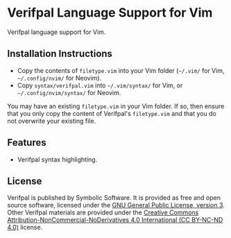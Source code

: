 <!---
# SPDX-FileCopyrightText: © 2019-2022 Nadim Kobeissi <nadim@symbolic.software>
# SPDX-License-Identifier: CC-BY-SA-4.0
-->

# Verifpal Language Support for Vim

Verifpal language support for Vim.

## Installation Instructions

- Copy the contents of `filetype.vim` into your Vim folder (`~/.vim/` for Vim, `~/.config/nvim/` for Neovim).
- Copy `syntax/verifpal.vim` into `~/.vim/syntax/` for Vim, or `~/.config/nvim/syntax/` for Neovim.

You may have an existing `filetype.vim` in your Vim folder. If so, then ensure that you only copy the content of Verifpal's `filetype.vim` and that you do not overwrite your existing file.

## Features

- Verifpal syntax highlighting.

## License
Verifpal is published by Symbolic Software. It is provided as free and open source software, licensed under the [GNU General Public License, version 3](https://www.gnu.org/licenses/gpl-3.0.en.html). Other Verifpal materials are provided under the [Creative Commons Attribution-NonCommercial-NoDerivatives 4.0 International (CC BY-NC-ND 4.0)](https://creativecommons.org/licenses/by-nc-nd/4.0/) license.
